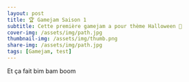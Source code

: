 ```yaml
---
layout: post
title: 🏆 Gamejam Saison 1
subtitle: Cette première gamejam a pour thème Halloween 🎃
cover-img: /assets/img/path.jpg
thumbnail-img: /assets/img/thumb.png
share-img: /assets/img/path.jpg
tags: [Gamejam, test]
---
```


Et ça fait bim bam boom